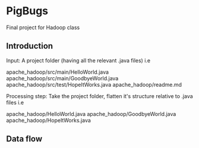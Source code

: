 PigBugs
=======

Final project for Hadoop class

Introduction
------------

Input: A project folder (having all the relevant .java files)
i.e 

apache_hadoop/src/main/HelloWorld.java
apache_hadoop/src/main/GoodbyeWorld.java
apache_hadoop/src/test/HopeItWorks.java
apache_hadoop/readme.md

Processing step: Take the project folder, flatten it's structure relative to .java files
i.e

apache_hadoop/HelloWorld.java
apache_hadoop/GoodbyeWorld.java
apache_hadoop/HopeItWorks.java


Data flow
---------
